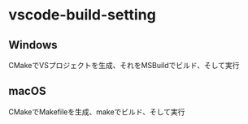 # vscode-build-setting

## Windows
 CMakeでVSプロジェクトを生成、それをMSBuildでビルド、そして実行

## macOS
CMakeでMakefileを生成、makeでビルド、そして実行